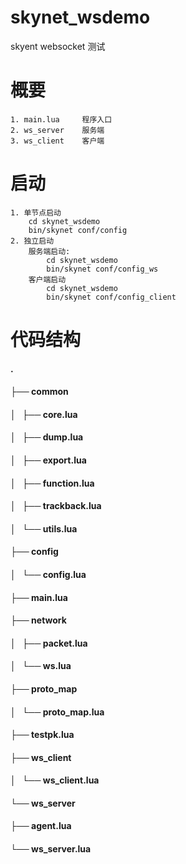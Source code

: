 # skynet_wsdemo
skyent websocket 测试

# 概要
    1. main.lua     程序入口
    2. ws_server    服务端
    3. ws_client    客户端
    
# 启动
    1. 单节点启动
        cd skynet_wsdemo
        bin/skynet conf/config
    2. 独立启动
        服务端启动:
            cd skynet_wsdemo
            bin/skynet conf/config_ws
        客户端启动
            cd skynet_wsdemo
            bin/skynet conf/config_client

# 代码结构
#### .
#### ├── common
#### │   ├── core.lua
#### │   ├── dump.lua
#### │   ├── export.lua
#### │   ├── function.lua
#### │   ├── trackback.lua
#### │   └── utils.lua
#### ├── config
#### │   └── config.lua
#### ├── main.lua
#### ├── network
#### │   ├── packet.lua
#### │   └── ws.lua
#### ├── proto_map
#### │   └── proto_map.lua
#### ├── testpk.lua
#### ├── ws_client
#### │   └── ws_client.lua
#### └── ws_server
####     ├── agent.lua
####     └── ws_server.lua
#### 